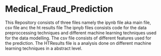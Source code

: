 # Medical_Fraud_Prediction
This Repository consists of three files namely the ipynb file aka main file, csv file anc the ht results file 
The ipnyb files consists code for the data preproccessing techniques and different machine learning techniques used for the data modelling.
The csv file consists of different features used for the prediction.
The HTResults file is a  analysis done on different machine learning techniques in a abstract level.
